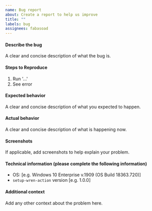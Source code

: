 ```yaml
---
name: Bug report
about: Create a report to help us improve
title: ""
labels: bug
assignees: fabasoad
---
```


#### Describe the bug

A clear and concise description of what the bug is.

#### Steps to Reproduce

1. Run '...'
2. See error

#### Expected behavior

A clear and concise description of what you expected to happen.

#### Actual behavior

A clear and concise description of what is happening now.

#### Screenshots

If applicable, add screenshots to help explain your problem.

#### Technical information (please complete the following information)

- OS: [e.g. Windows 10 Enterprise v.1909 (OS Build 18363.720)]
- `setup-wren-action` version [e.g. 1.0.0]

#### Additional context

Add any other context about the problem here.
